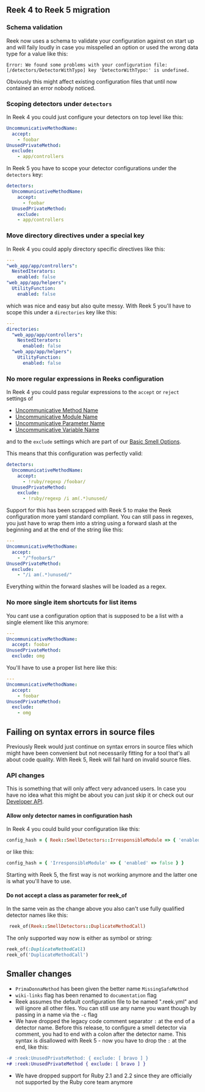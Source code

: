 ## Reek 4 to Reek 5 migration

### Schema validation

Reek now uses a schema to validate your configuration against on start up and will faily loudly in
case you misspelled an option or used the wrong data type for a value like this:

```
Error: We found some problems with your configuration file: [/detectors/DetectorWithTypo] key 'DetectorWithTypo:' is undefined.
```

Obviously this might affect existing configuration files that until now contained an error nobody noticed.

### Scoping detectors under `detectors`

In Reek 4 you could just configure your detectors on top level like this:

```yaml
UncommunicativeMethodName:
  accept:
    - foobar
UnusedPrivateMethod:
  exclude:
    - app/controllers  
```

In Reek 5 you have to scope your detector configurations under the `detectors` key:

```yaml
detectors:
  UncommunicativeMethodName:
    accept:
      - foobar
  UnusedPrivateMethod:
    exclude:
    - app/controllers  
```

### Move directory directives under a special key

In Reek 4 you could apply directory specific directives like this:

```Yaml
---
"web_app/app/controllers":
  NestedIterators:
    enabled: false
"web_app/app/helpers":
  UtilityFunction:
    enabled: false
```

which was nice and easy but also quite messy. With Reek 5 you'll have to scope this under a `directories`
key like this:

```Yaml
---
directories:
  "web_app/app/controllers":
    NestedIterators:
      enabled: false
  "web_app/app/helpers":
    UtilityFunction:
      enabled: false
```

### No more regular expressions in Reeks configuration

In Reek 4 you could pass regular expressions to the `accept` or `reject` settings of
 
* [Uncommunicative Method Name](Uncommunicative-Method-Name.md)
* [Uncommunicative Module Name](Uncommunicative-Module-Name.md)
* [Uncommunicative Parameter Name](Uncommunicative-Parameter-Name.md)
* [Uncommunicative Variable Name](Uncommunicative-Variable-Name.md)

and to the `exclude` settings which are part of our [Basic Smell Options](docs/Basic-Smell-Options.md).
 
This means that this configuration was perfectly valid:

```yaml
detectors:
  UncommunicativeMethodName:
    accept:
      - !ruby/regexp /foobar/
  UnusedPrivateMethod:
    exclude:
      - !ruby/regexp /i am(.*)unused/  
```

Support for this has been scrapped with Reek 5 to make the Reek configuration more yaml standard compliant.
You can still pass in regexes, you just have to wrap them into a string using a forward slash at the
beginning and at the end of the string like this:

```Yaml
---
UncommunicativeMethodName:
  accept:
    - "/^foobar$/"
UnusedPrivateMethod:
  exclude:
    - "/i am(.*)unused/"  
```

Everything within the forward slashes will be loaded as a regex.

### No more single item shortcuts for list items 

You cant use a configuration option that is supposed to be a list with a single element like this anymore:

```Yaml
---
UncommunicativeMethodName:
  accept: foobar
UnusedPrivateMethod:
  exclude: omg  
```

You'll have to use a proper list here like this:

```Yaml
---
UncommunicativeMethodName:
  accept: 
    - foobar
UnusedPrivateMethod:
  exclude:
    - omg  
```

## Failing on syntax errors in source files

Previously Reek would just continue on syntax errors in source files which might have been convenient but
not necessarily fitting for a tool that's all about code quality. With Reek 5, Reek will fail hard on
invalid source files.

### API changes

This is something that will only affect very advanced users. In case you have no idea what this might be about
you can just skip it or check out our [Developer API](docs/API.md).

#### Allow only detector names in configuration hash

In Reek 4 you could build your configuration like this:

```ruby
config_hash = { Reek::SmellDetectors::IrresponsibleModule => { 'enabled' => false } }
```

or like this:

```ruby
config_hash = { 'IrresponsibleModule' => { 'enabled' => false } }
```

Starting with Reek 5, the first way is not working anymore and the latter one is what you'll have to use.

#### Do not accept a class as parameter for reek_of

In the same vein as the change above you also can't use fully qualified detector names like this:

```Ruby
 reek_of(Reek::SmellDetectors::DuplicateMethodCall)
 ```
 
The only supported way now is either as symbol or string:
 
```Ruby
reek_of(:DuplicateMethodCall)
reek_of('DuplicateMethodCall')
```

## Smaller changes

* `PrimaDonnaMethod` has been given the better name `MissingSafeMethod`
* `wiki-links` flag has been renamed to `documentation` flag
* Reek assumes the default configuration file to be named ".reek.yml" and will ignore all other files. You can
still use any name you want though by passing in a name via the `-c` flag
* We have dropped the legacy code comment separator `:` at the end of a detector name. Before this release,
to configure a smell detector via comment, you had to end with a colon after the detector name.
This syntax is disallowed with Reek 5 - now you have to drop the `:` at the end, like this:

```diff
-# :reek:UnusedPrivateMethod: { exclude: [ bravo ] }
+# :reek:UnusedPrivateMethod { exclude: [ bravo ] }
```

* We have dropped support for Ruby 2.1 and 2.2 since they are officially not supported by the Ruby core team anymore

